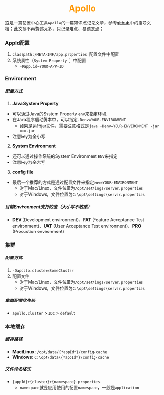 # <div style="text-align:center;color:#FF9900">Apollo</div> 

这是一篇配置中心工具`Apollo`的一篇知识点记录文章，参考[github][Apollo]中的指导文档；此文章不再赘述太多，只记录难点、易遗忘点；



### AppId配置

1. `classpath:/META-INF/app.properties `配置文件中配置
2. 系统属性（`System Property `）中配置
   - `-Dapp.id=YOUR-APP-ID`

### Environment

##### **配置方式**

1.  **Java System Property** 
   - 可以通过Java的System Property `env`来指定环境
   - 在Java程序启动脚本中，可以指定`-Denv=YOUR-ENVIRONMENT` 
     - 如果是运行jar文件，需要注意格式是`java -Denv=YOUR-ENVIRONMENT -jar xxx.jar`
   - 注意key为全小写
2.  **System Environment** 
   - 还可以通过操作系统的System Environment `ENV`来指定
   - 注意key为全大写
3.  **config file**
   - 最后一个推荐的方式是通过配置文件来指定`env=YOUR-ENVIRONMENT`
     - 对于Mac/Linux，文件位置为`/opt/settings/server.properties`
     - 对于Windows，文件位置为`C:\opt\settings\server.properties`



##### 目前Environment支持的值（大小写不敏感）

* **DEV** (Development environment)、**FAT** (Feature Acceptance Test environment)、**UAT** (User Acceptance Test environment)、**PRO** (Production environment)



### 集群

##### 配置方式

1. `-Dapollo.cluster=SomeCluster` 
2. 配置文件
   - 对于Mac/Linux，文件位置为`/opt/settings/server.properties`
   - 对于Windows，文件位置为`C:\opt\settings\server.properties`

##### 集群配置优先级

*  `apollo.cluster`  >  `IDC`   >   `default`

### 本地缓存

##### 缓存路径

* **Mac/Linux**: `/opt/data/{*appId*}/config-cache`
* **Windows**: `C:\opt\data\{*appId*}\config-cache`

##### 文件命名格式

* `{appId}+{cluster}+{namespace}.properties` 
  * `namespace`就是应用使用的配置`namespace`，一般是`application`  









[Apollo]:https://github.com/ctripcorp/apollo	"Apollo"